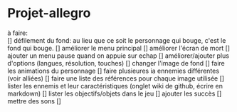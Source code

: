 # Projet-allegro
à faire:   
[] défilement du fond: au lieu que ce soit le personnage qui bouge, c'est le fond qui bouge.
[] améliorer le menu principal
[] améliorer l'écran de mort
[] ajouter un menu pause quand on appuie sur echap
[] améliorer/ajouter plus d'options (langues, résolution, touches)
[] changer l'image de fond
[] faire les animations du personnage
[] faire plusieures ia ennemies différentes (voir alliées)
[] faire une liste des références pour chaque image utilisée
[] lister les ennemis et leur caractéristiques (onglet wiki de github, écrire en markdown)
[] lister les objectifs/objets dans le jeu
[] ajouter les succès
[] mettre des sons
[]

